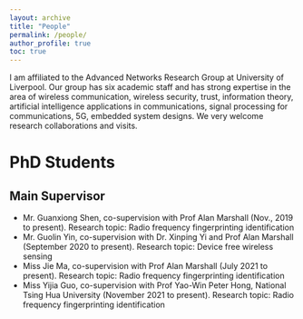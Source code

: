 ```yaml
---
layout: archive
title: "People"
permalink: /people/
author_profile: true
toc: true
---
```


I am affiliated to the Advanced Networks Research Group at University of Liverpool. Our group has six academic staff and has strong expertise in the area of wireless communication, wireless security, trust, information theory, artificial intelligence applications in communications, signal processing for communications, 5G, embedded system designs. We very welcome research collaborations and visits.


# PhD Students
## Main Supervisor
* Mr. Guanxiong Shen, co-supervision with Prof Alan Marshall (Nov., 2019 to present). Research topic: Radio frequency fingerprinting identification
* Mr. Guolin Yin, co-supervision with Dr. Xinping Yi and Prof Alan Marshall (September 2020 to present). Research topic: Device free wireless sensing
* Miss Jie Ma, co-supervision with Prof Alan Marshall (July 2021 to present). Research topic: Radio frequency fingerprinting identification
* Miss Yijia Guo, co-supervision with Prof Yao-Win Peter Hong, National Tsing Hua University (November 2021 to present). Research topic: Radio frequency fingerprinting identification

